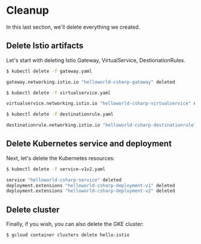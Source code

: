 # Cleanup
In this last section, we'll delete everything we created. 

## Delete Istio artifacts
Let's start with deleting Istio Gateway, VirtualService, DestionationRules.

```bash
$ kubectl delete -f gateway.yaml

gateway.networking.istio.io "helloworld-csharp-gateway" deleted

$ kubectl delete -f virtualservice.yaml

virtualservice.networking.istio.io "helloworld-csharp-virtualservice" deleted

$ kubectl delete -f destinationrule.yaml

destinationrule.networking.istio.io "helloworld-csharp-destinationrule" deleted
```

## Delete Kubernetes service and deployment
Next, let's delete the Kubernetes resources:

```bash
$ kubectl delete -f service-v1v2.yaml

service "helloworld-csharp-service" deleted
deployment.extensions "helloworld-csharp-deployment-v1" deleted
deployment.extensions "helloworld-csharp-deployment-v2" deleted
```

## Delete cluster
Finally, if you wish, you can also delete the GKE cluster:

```bash
$ gcloud container clusters delete hello-istio
```